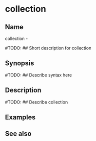 

# collection


## Name
collection - 

#TODO: ## Short description for collection

## Synopsis
#TODO: ## Describe syntax here

## Description
#TODO: ## Describe collection

## Examples

## See also

